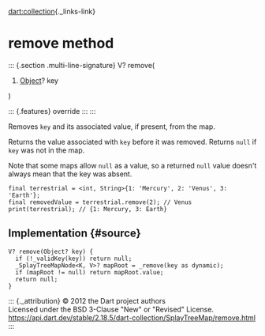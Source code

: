 [dart:collection](../../dart-collection/dart-collection-library){._links-link}

remove method
=============

::: {.section .multi-line-signature}
V? remove(

1.  [Object](../../dart-core/object-class)? key

)

::: {.features}
override
:::
:::

Removes `key` and its associated value, if present, from the map.

Returns the value associated with `key` before it was removed. Returns
`null` if `key` was not in the map.

Note that some maps allow `null` as a value, so a returned `null` value
doesn\'t always mean that the key was absent.

``` {.language-dart data-language="dart"}
final terrestrial = <int, String>{1: 'Mercury', 2: 'Venus', 3: 'Earth'};
final removedValue = terrestrial.remove(2); // Venus
print(terrestrial); // {1: Mercury, 3: Earth}
```

Implementation {#source}
--------------

``` {.language-dart data-language="dart"}
V? remove(Object? key) {
  if (!_validKey(key)) return null;
  _SplayTreeMapNode<K, V>? mapRoot = _remove(key as dynamic);
  if (mapRoot != null) return mapRoot.value;
  return null;
}
```

::: {._attribution}
© 2012 the Dart project authors\
Licensed under the BSD 3-Clause \"New\" or \"Revised\" License.\
<https://api.dart.dev/stable/2.18.5/dart-collection/SplayTreeMap/remove.html>
:::
